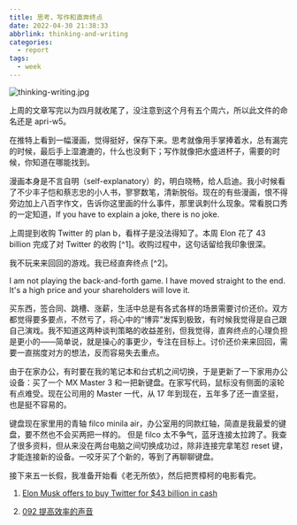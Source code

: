 ```yaml
---
title: 思考，写作和直奔终点
date: 2022-04-30 21:38:33
abbrlink: thinking-and-writing
categories:
  - report
tags:
  - week
---
```


![thinking-writing.jpg](https://p9-juejin.byteimg.com/tos-cn-i-k3u1fbpfcp/65857b20af8442378852fe093916c1fa~tplv-k3u1fbpfcp-watermark.image?)

上周的文章写完以为四月就收尾了，没注意到这个月有五个周六，所以此文件的命名还是 apri-w5。

在推特上看到一幅漫画，觉得挺好，保存下来。思考就像用手掌捧着水，总有漏完的时候，最后手上湿漉漉的，什么也没剩下；写作就像把水盛进杯子，需要的时候，你知道在哪能找到。

漫画本身是不言自明（self-explanatory）的，明白晓畅，给人启迪。我小时候看了不少丰子恺和蔡志忠的小人书，寥寥数笔，清新脱俗。现在的有些漫画，恨不得旁边加上八百字作文，告诉你这里画的什么事件，那里讽刺什么现象。常看脱口秀的一定知道，If you have to explain a joke, there is no joke.

上周提到收购 Twitter 的 plan b，看样子是没法得知了。本周 Elon 花了 43 billion 完成了对 Twitter 的收购 [^1]。收购过程中，这句话留给我印象很深。

我不玩来来回回的游戏。我已经直奔终点 [^2]。

I am not playing the back-and-forth game. I have moved straight to the end. It's a high price and your shareholders will love it.

买东西，签合同、跳槽、涨薪，生活中总是有各式各样的场景需要讨价还价。双方都觉得要多要点，不然亏了，将心中的“博弈”发挥到极致，有时候我觉得是自己跟自己演戏。我不知道这两种谈判策略的收益差别，但我觉得，直奔终点的心理负担是更小的——简单说，就是操心的事更少，专注在目标上。讨价还价来来回回，需要一直揣度对方的想法，反而容易失去重点。

由于在家办公，有时要在我的笔记本和台式机之间切换，于是更新了一下家用办公设备：买了一个 MX Master 3 和一把新键盘。在家写代码，鼠标没有侧面的滚轮有点难受。现在公司用的 Master 一代，从 17 年到现在，五年多了还一直坚挺，也是挺不容易的。

键盘现在家里用的青轴 filco minila air，办公室用的同款红轴，简直是我最爱的键盘，要不然也不会买两把一样的。 但是 filco 太不争气，蓝牙连接太拉跨了。我查了很多资料，但从来没在两台电脑之间切换成功过，除非连接完拿笔怼 reset 键，才能连接新的设备。一咬牙买了个新的，等到了再聊聊键盘。

接下来五一长假，我准备开始看《老无所依》，然后把贾樟柯的电影看完。

1. [Elon Musk offers to buy Twitter for $43 billion in cash](https://www.axios.com/2022/04/14/elon-musk-offers-buy-twitter)

2. [092 提高效率的声音](http://coke.do/issues/092-1147933)
